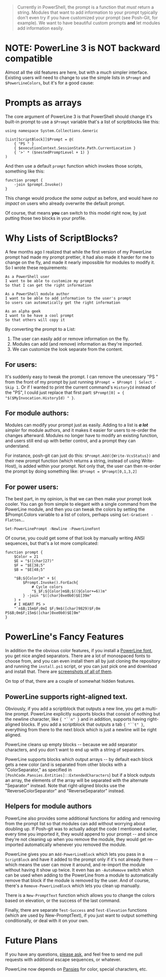 > Currently in PowerShell, the prompt is a function that _must_ return a string. Modules that want to add information to your prompt typically don't even try if you have customized your prompt (see Posh-Git, for example). We want to have beautiful custom prompts **and** let modules add information easily.

# NOTE: PowerLine 3 is NOT backward compatible

Almost all the old features are here, but with a *much* simpler interface. Existing users will need to change to use the simple lists in `$Prompt` and `$PowerLineColors`, but it's for a good cause:

# Prompts as arrays

The core argument of PowerLine 3 is that PowerShell should change it's built-in prompt to use a `$Prompt` variable that's a list of scriptblocks like this:

```posh
using namespace System.Collections.Generic

[List[ScriptBlock]]$Prompt = @(
    { "PS " }
    { $executionContext.SessionState.Path.CurrentLocation }
    { '>' * ($nestedPromptLevel + 1) }
)
```

And then use a default `prompt` function which invokes those scripts, something like this:

```posh
function prompt {
    -join $prompt.Invoke()
}
```

This change would produce _the same output_ as before, and would have _no impact_ on users who already overwrite the default prompt.

Of course, that means **you** can switch to this model right now, by just putting those two blocks in your profile.

# Why Lists of ScriptBlocks?

A few months ago I realized that while the first version of my PowerLine prompt had made my prompt prettier, it had also made it harder for me to change on the fly, and made it nearly impossible for modules to modify it. So I wrote these requirements:

```gherkin
As a PowerShell user
I want to be able to customize my prompt
So that I can get the right information

As a PowerShell module author
I want to be able to add information to the user's prompt
So users can automatically get the right information

As an alpha geek
I want to be have a cool prompt
So that others will copy it
```

By converting the prompt to a List:

1. The user can easily add or remove information on the fly.
2. Modules can add (and remove) information as they're imported.
3. We can customize the look separate from the content.

## For users:

It's suddenly easy to tweak the prompt. I can remove the unecessary "PS " from the front of my prompt by just running
`$Prompt = $Prompt | Select -Skip 1`. Or if I wanted to print the current command's `HistoryId` instead of the "PS",
I could just replace that first part: `$Prompt[0] = { "$($MyInvocation.HistoryId) " }`.

## For module authors:

Modules can modify your prompt just as easily. Adding to a list is _**a lot** simpler_ for module authors, and it makes
it easier for users to re-order the changes afterward. Modules no longer have to modify an existing function, and users
still end up with better control, and a prompt they can understand.

For instance, posh-git can just do this: `$Prompt.Add({Write-VcsStatus})` and their new prompt function (which returns
a string, instead of using Write-Host), is added within your prompt. Not only that, the user can then re-order the prompt
by doing something like: `$Prompt = $Prompt[0,1,3,2]`

## For power users:

The best part, in my opinion, is that we can then make your prompt look cooler. You can go from simple to elegant with a single command from the PowerLine module, and then you can tweak the colors by setting the $Prompt.Colors variable to a list of colors, perhaps using `Get-Gradient -Flatten`...

```posh
Set-PowerLinePrompt -Newline -PowerLineFont
```
<!--
![Set-PowerLine](https://github.com/Jaykul/PowerLine/raw/media/powerline_features_psgit.png)
-->

Of course, you could get some of that look by manually writing ANSI sequences, but that's a lot more complicated:

```posh
function prompt {
    $Color = 21
    $E = "$([char]27)"
    $F = "$E[38;5"
    $B = "$E[48;5"

    "$B;${Color}m" + $(
        $Prompt.Invoke().ForEach{
            # Cycle colors
            "$_$F;${Color}m$B;$(($Color+=6))m"
        } -join "$([char]0xe0b0)$E[39m"
    ) +
    # I HEART PS >
    "`n$B;15m$F;0mI $F;9m$([char]9829)$F;0m PS$B;0m$F;15m$([char]0xe0b0)$E[0m"
}
```

# PowerLine's Fancy Features

In addition the the obvious color features, if you install a [PowerLine font](https://github.com/PowerLine/fonts), you get
nice angled separators. There are a lot of monospaced fonts to choose from, and you can even install them all by just
cloning the repository and running the `install.ps1` script, or you can just pick one and download and install that.
There are [screenshots of all of them](https://github.com/powerline/fonts/blob/master/samples/All.md).

On top of that, there are a couple of somewhat hidden features.

## PowerLine supports right-aligned text.

Obviously, if you add a scriptblock that outputs a new line, you get a multi-line prompt. PowerLine explicitly supports
blocks that consist of nothing but the newline character, like  `{ "``n" }` and in addition, supports having right-aligned
blocks. If you add a scriptblock that outputs a tab `{ "``t" }`, everything from there to the next block which is just a
newline will be right aligned.

PowerLine cleans up empty blocks -- because we add separator characters, and you don't want to end up with a string of
separaters.

PowerLine supports blocks which output arrays -- by default each block gets a new color (and is separated from other blocks
with a "ColorSeparator," as specified in `[PoshCode.Pansies.Entities]::ExtendedCharacters`) but if a block outputs an array,
the elements of the array will be separated with the alternate "Separator" instead. Note that right-aligned blocks use the
"ReverseColorSeparator" and "ReverseSeparator" instead.

## Helpers for module authors

PowerLine also provides some additional functions for adding and removing from the prompt list so that modules can add without worrying about doubling up. If Posh-git was to actually adopt the code I mentioned earlier, every time you imported it, they would append to your prompt -- and since they're not cleaning up when you remove the module, they would get re-imported automatically whenever you removed the module.

PowerLine gives you an `Add-PowerLineBlock` which lets you pass in a `ScriptBlock` and have it added to the prompt only if it's not already there -- which means the user can move it around, and re-import the module without having it show up twice. It even has an `-AutoRemove` switch which can be used when adding to the PowerLine from a module to automatically remove that block if the module is removed by the user. And of course, there's a `Remove-PowerLineBlock` which lets you clean up manually.

There is a `New-PromptText` function which allows you to change the colors based on elevation, or the success of the last command.

Finally, there are separate `Test-Success` and `Test-Elevation` functions (which are used by New-PromptText), if you just want to output something conditionally, or deal with it on your own.

# Future Plans

If you have any questions, [please ask](https://github.com/jaykul/PowerLine/issues),
and feel free to send me pull requests with additional escape sequences, or whatever.

PowerLine now depends on [Pansies](https://github.com/PoshCode/Pansies) for color, special characters, etc.
